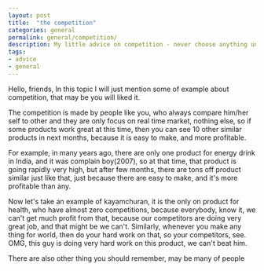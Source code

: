 ```yaml
---
layout: post
title:  "the competition"
categories: general
permalink: general/competition/
description: My little advice on competition - never choose anything unless you have no interest or no knowledge about it.
tags: 
- advice
- general
---
```


Hello, friends, In this topic I will just mention some of example about competition, that may be you will liked it.

The competition is made by people like you, who always compare him/her self to other and they are only focus on real time market, nothing else, so if some products work great at this time, then you can see 10 other similar products in next months, because it is easy to make, and more profitable. 

For example, in many years ago, there are only one product for energy drink in India, and it was complain boy(2007), so at that time, that product is going rapidly very high, but after few months, there are tons off product similar just like that, just because there are easy to make, and it's more profitable than any. 

Now let's take an example of kayamchuran, it is the only on product for health, who have almost zero competitions, because everybody, know it, we can't get much profit from that, because our competitors are doing very great job, and that might be we can't. Similarly, whenever you make any thing for world, then do your hard work on that, so your competitors, see. OMG, this guy is doing very hard work on this product, we can't beat him. 

There are also other thing you should remember, may be many of people 

